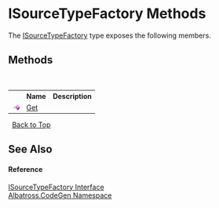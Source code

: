 # ISourceTypeFactory Methods
 

The <a href="69EEBFD8">ISourceTypeFactory</a> type exposes the following members.


## Methods
&nbsp;<table><tr><th></th><th>Name</th><th>Description</th></tr><tr><td>![Public method](media/pubmethod.gif "Public method")</td><td><a href="BE56B339">Get</a></td><td /></tr></table>&nbsp;
<a href="#isourcetypefactory-methods">Back to Top</a>

## See Also


#### Reference
<a href="69EEBFD8">ISourceTypeFactory Interface</a><br /><a href="DCDDD28E">Albatross.CodeGen Namespace</a><br />
